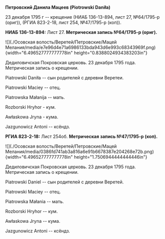 **Петровский Данила Мацеев (Piotrowski Daniła)**

23 декабря 1795 г -- крещение (НИАБ 136-13-894, лист 27, №64/1795-р
(ориг)), (РГИА 823-2-18, лист 254, №47/1795-р (коп)).

**НИАБ 136-13-894:** Лист 27. **Метрическая запись №64/1795-р (ориг).**

![](./Осовская волость/Веретей/Петровские/Мацей Мелания/media/e7e96d4e71a6986133bda943d6e993c68343969f.png){width="6.496527777777778in"
height="0.8388024934383203in"}

Дедиловичская Покровская церковь. 23 декабря 1795 года. Метрическая
запись о крещении.

Piatrowski Daniła -- сын родителей с деревни Веретеи.

Piatrowski Maciey -- отец.

Piatrowska Małanija -- мать.

Rozborski Hryhor - кум.

Awłaskowa Jryna - кума.

Jazgunowicz Antoni -- ксёндз.

**РГИА 823-2-18:** Лист 254об. **Метрическая запись №47/1795-р (коп).**

![](./Осовская волость/Веретей/Петровские/Мацей Мелания/media/0386fd741ab3a816a6e91b6678387e204268e72b.png){width="6.496527777777778in"
height="1.7506944444444446in"}

Дедиловичская Покровская церковь. 23 декабря 1795 года. Метрическая
запись о крещении.

Piatrowski Daniel -- сын родителей с деревни Веретей.

Piatrowski Maciey -- отец.

Piatrowska Małania -- мать.

Rozborski Hryhor -- кум.

Awłaskowa Jryna -- кума.

Jazgunowicz Antoni -- ксёндз.
